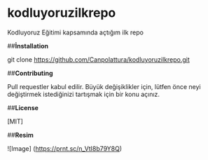 # kodluyoruzilkrepo
Kodluyoruz Eğitimi kapsamında açtığım ilk repo

##**İnstallation**

git clone https://github.com/Canpolattura/kodluyoruzilkrepo.git

##**Contributing**

Pull requestler kabul edilir. Büyük değişiklikler için, lütfen önce neyi değiştirmek istediğinizi tartışmak için bir konu açınız.


##**License**
 
[MIT] 

##**Resim**

![Image] (https://prnt.sc/n_VtI8b79Y8Q)
